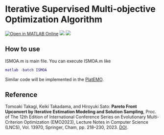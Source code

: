 # Iterative Supervised Multi-objective Optimization Algorithm
[![Open in MATLAB Online](https://www.mathworks.com/images/responsive/global/open-in-matlab-online.svg)](https://matlab.mathworks.com/open/github/v1?repo=tomtkg/I-SMOA)
![](https://img.shields.io/github/languages/code-size/tomtkg/I-SMOA)
![](https://img.shields.io/github/last-commit/tomtkg/I-SMOA)

## How to use
ISMOA.m is main file. You can execute ISMOA.m like 
```MATLAB
matlab -batch ISMOA
```

Similar code will be implemented in the [PlatEMO](https://github.com/BIMK/PlatEMO).

## Reference
Tomoaki Takagi, Keiki Takadama, and Hiroyuki Sato: **Pareto Front Upconvert by Iterative Estimation Modeling and Solution Sampling**, Proc. of The 12th Edition of International Conference Series on Evolutionary Multi-Criterion Optimization (EMO2023), Lecture Notes in Computer Science (LNCS), Vol. 13970, Springer, Cham, pp. 218–230, 2023. [DOI](https://doi.org/10.1007/978-3-031-27250-9_16).
